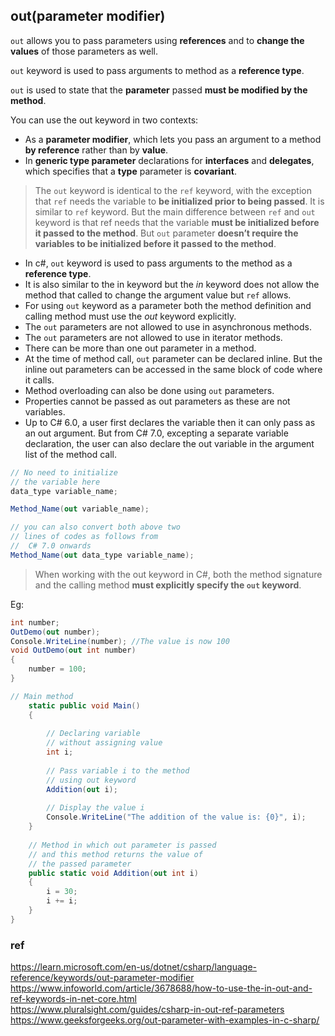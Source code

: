 ## out(parameter modifier)

`out` allows you to pass parameters using **references** and to **change the values** of those parameters as well.

`out` keyword is used to pass arguments to method as a **reference type**.

`out` is used to state that the **parameter** passed **must be modified by the method**.



You can use the out keyword in two contexts:
- As a **parameter modifier**, which lets you pass an argument to a method **by reference** rather than by **value**.
- In **generic type parameter** declarations for **interfaces** and **delegates**, which specifies that a **type** parameter is **covariant**.


> The `out` keyword is identical to the `ref` keyword,
> with the exception that `ref` needs the variable to **be initialized prior to being passed**. It is similar to `ref` keyword. But the main difference between `ref` and `out` keyword is that ref needs that the variable **must be initialized before it passed to the method**. But `out` parameter **doesn’t require the variables to be initialized before it passed to the method**.

-   In c#, `out` keyword is used to pass arguments to the method as a **reference type**.
-   It is also similar to the in keyword but the _in_ keyword does not allow the method that called to change the argument value but `ref` allows.
-   For using `out` keyword as a parameter both the method definition and calling method must use the _out_ keyword explicitly.
-   The `out` parameters are not allowed to use in asynchronous methods.
-   The `out` parameters are not allowed to use in iterator methods.
-   There can be more than one out parameter in a method.
-   At the time of method call, `out` parameter can be declared inline. But the inline out parameters can be accessed in the same block of code where it calls.
-   Method overloading can also be done using `out` parameters.
-   Properties cannot be passed as out parameters as these are not variables.
-   Up to C# 6.0, a user first declares the variable then it can only pass as an out argument. But from C# 7.0, excepting a separate variable declaration, the user can also declare the out variable in the argument list of the method call.

```cs
// No need to initialize 
// the variable here
data_type variable_name;

Method_Name(out variable_name);

// you can also convert both above two 
// lines of codes as follows from
//  C# 7.0 onwards
Method_Name(out data_type variable_name);
```




>  When working with the out keyword in C#, both the method signature and the calling method **must explicitly specify the `out` keyword**.

Eg:
```cs
int number;
OutDemo(out number);
Console.WriteLine(number); //The value is now 100
void OutDemo(out int number)
{
    number = 100;
}
```



```cs
// Main method
    static public void Main()
    {
 
        // Declaring variable
        // without assigning value
        int i;
 
        // Pass variable i to the method
        // using out keyword
        Addition(out i);
 
        // Display the value i
        Console.WriteLine("The addition of the value is: {0}", i);
    }
 
    // Method in which out parameter is passed
    // and this method returns the value of
    // the passed parameter
    public static void Addition(out int i)
    {
        i = 30;
        i += i;
    }
}
```

### ref
https://learn.microsoft.com/en-us/dotnet/csharp/language-reference/keywords/out-parameter-modifier \
https://www.infoworld.com/article/3678688/how-to-use-the-in-out-and-ref-keywords-in-net-core.html \
https://www.pluralsight.com/guides/csharp-in-out-ref-parameters \
https://www.geeksforgeeks.org/out-parameter-with-examples-in-c-sharp/


